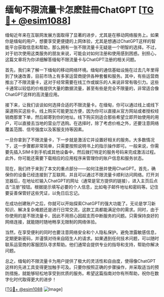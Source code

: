 # 缅甸不限流量卡怎麽註冊ChatGPT [[TG💪+ @esim1088](https://t.me/s/esim1088)]

缅甸近年来在互联网发展方面取得了显著的进步，尤其是在移动网络服务上。如果你是缅甸的用户，想要享受更便捷的上网体验，尤其是想通过ChatGPT这样的智能平台获取信息和帮助，那么拥有一张不限流量卡无疑是一个明智的选择。不过，对于初次使用这类服务的朋友来说，可能会对如何注册和使用感到困惑。别担心，这篇文章将为你详细解答缅甸不限流量卡与ChatGPT注册的相关问题。

首先，我们来了解一下缅甸的移动网络环境。缅甸的通信基础设施在过去几年里得到了快速改善，目前市场上有多家运营商提供各种套餐和服务。其中，有些运营商推出了不限流量卡，这对于经常需要在线工作或娱乐的人来说非常有吸引力。这些卡通常以较低的价格提供大量的数据流量，甚至有些是完全不限量的，非常适合像ChatGPT这样的高流量应用。

接下来，让我们谈谈如何选择合适的不限流量卡。在缅甸，你可以通过线上或线下渠道购买这些卡。线上购买可能更加方便，因为你可以直接从官方网站或者授权经销商那里下单，然后邮寄到你的地址。线下购买则适合那些希望立即开始使用的用户，可以直接去当地的营业厅选购。在选择时，除了考虑价格之外，还要注意网络覆盖范围、信号强度以及客服支持等因素。

一旦你拿到了不限流量卡，下一步就是激活它并设置好相关的服务。大多数情况下，这一步骤都非常简单，只需要按照说明书上的指示操作即可。一般来说，你需要先插入SIM卡到手机或其他设备中，然后拨打特定的服务号码来完成激活过程。此外，你可能还需要下载相应的应用程序来管理你的账户信息和服务状态。

现在，我们终于来到了本文的重点部分——如何注册并使用ChatGPT。首先，确保你的设备已经连接到了互联网，并且可以通过不限流量卡顺利访问网络。打开浏览器后，在地址栏输入ChatGPT的网址（通常是官方提供的链接），进入主页后点击“注册”按钮。根据提示填写必要的个人信息，比如电子邮件地址和密码等。记住要妥善保管好这些凭证，以免日后忘记。

在成功创建账户之后，你就可以开始探索ChatGPT的强大功能了。无论是学习新知识、解决复杂难题还是进行日常交流，这款工具都能满足你的需求。同时，由于你使用的是不限流量卡，因此不用担心因超支而中断服务的问题。只需保持良好的网络连接，就能随时随地畅享无限制的网络体验。

当然，在享受便利的同时也要注意网络安全和个人隐私保护。避免泄露敏感信息，定期更新密码，并谨慎对待来自陌生人的请求。如果遇到任何技术问题，可以随时联系运营商的客服团队寻求帮助。他们通常会提供专业的指导和支持，帮助你解决问题。

总之，缅甸的不限流量卡为用户提供了极大的灵活性和自由度，使得像ChatGPT这样的先进工具变得更加触手可及。只要你按照正确的步骤操作，并采取适当的预防措施，就能够轻松地享受到优质的服务。希望这篇指南对你有所帮助，祝你在数字化时代取得更大的进步！

[[TG💪+ @esim1088](https://t.me/s/esim1088) ![Image](https://i.postimg.cc/4NQfJmqS/Snipaste-2025-05-13-00-14-12.png)]